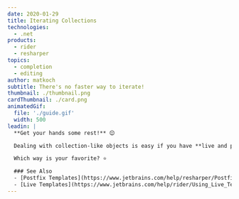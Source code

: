 ```yaml
---
date: 2020-01-29
title: Iterating Collections
technologies:
  - .net
products:
  - rider
  - resharper
topics:
  - completion
  - editing
author: matkoch
subtitle: There's no faster way to iterate!
thumbnail: ./thumbnail.png
cardThumbnail: ./card.png
animatedGif:
  file: './guide.gif'
  width: 500
leadin: |
  **Get your hands some rest!** 😌

  Dealing with collection-like objects is easy if you have **live and postfix templates** at your finger tips. Either write `foreach` as a single word, or add `.foreach` at the end of your collection object. Then, just hit **TAB** and confirm the different hotspot variables: collection object (only live template), type name vs. `var` keyword, and the iteration variable name. In most cases, the **variable name can already be inferred** from the collection object name. Good naming pays off! 😉

  Which way is your favorite? ⭐️

  ### See Also
  - [Postfix Templates](https://www.jetbrains.com/help/resharper/Postfix_Templates.html)
  - [Live Templates](https://www.jetbrains.com/help/rider/Using_Live_Templates.html)
---
```


